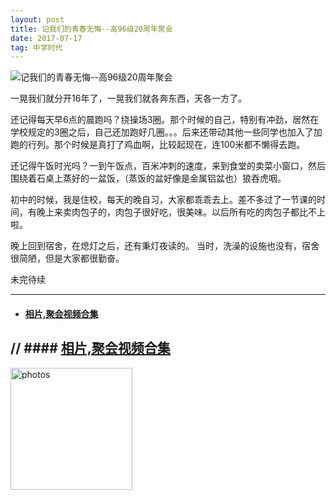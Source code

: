 ```yaml
---
layout: post
title: 记我们的青春无悔--高96级20周年聚会
date: 2017-07-17 
tag: 中学时代
---
```



 ![记我们的青春无悔--高96级20周年聚会](http://osg1u3s09.bkt.clouddn.com/image/jpg/material/DSC_Tianjin%20%28small%29.jpg)

<p> 一晃我们就分开16年了，一晃我们就各奔东西，天各一方了。</p>
<p> 还记得每天早6点的晨跑吗？绕操场3圈。那个时候的自己，特别有冲劲，居然在学校规定的3圈之后，自己还加跑好几圈。。。后来还带动其他一些同学也加入了加跑的行列。那个时候是真打了鸡血啊，比较起现在，连100米都不懒得去跑。</p>
<p> 还记得午饭时光吗？一到午饭点，百米冲刺的速度，来到食堂的卖菜小窗口，然后围绕着石桌上蒸好的一盆饭，（蒸饭的盆好像是金属铝盆也）狼吞虎咽。</p>
<p> 初中的时候，我是住校，每天的晚自习，大家都乖乖去上。差不多过了一节课的时间，有晚上来卖肉包子的，肉包子很好吃，很美味。以后所有吃的肉包子都比不上啦。</p>
<p> 晚上回到宿舍，在熄灯之后，还有秉灯夜读的。
    当时，洗澡的设施也没有，宿舍很简陋，但是大家都很勤奋。</p>
<p>未完待续</p>

-----------------
- #### [相片,聚会视频合集](https://mochamm.github.io/video)
// #### [相片,聚会视频合集](http://www.xiangnandao.com/video)
-----------------

<a href="/photos/" target="_blank"><img src="http://omjh2j5h3.bkt.clouddn.com/%E5%A4%A9%E7%AD%96.jpg" width="195" height="195" alt="photos"/></a>
